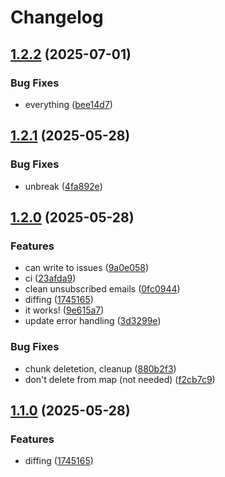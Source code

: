# Changelog

## [1.2.2](https://github.com/gar354/mailsync/compare/v1.2.1...v1.2.2) (2025-07-01)


### Bug Fixes

* everything ([bee14d7](https://github.com/gar354/mailsync/commit/bee14d736c283e94637647fb1bdc30e6e8ff530a))

## [1.2.1](https://github.com/gar354/mailsync/compare/v1.2.0...v1.2.1) (2025-05-28)


### Bug Fixes

* unbreak ([4fa892e](https://github.com/gar354/mailsync/commit/4fa892ea1caad29b889e7153df0efcb3f0248bd3))

## [1.2.0](https://github.com/gar354/mailsync/compare/v1.1.0...v1.2.0) (2025-05-28)


### Features

* can write to issues ([9a0e058](https://github.com/gar354/mailsync/commit/9a0e05858b35df65a13c126625d64b302b7261f0))
* ci ([23afda9](https://github.com/gar354/mailsync/commit/23afda91fe2d4ba1e7a072f8ef1363826944a0de))
* clean unsubscribed emails ([0fc0944](https://github.com/gar354/mailsync/commit/0fc0944d240cd4ef061f11273d4d25bb27871aaa))
* diffing ([1745165](https://github.com/gar354/mailsync/commit/1745165bb2f2ea679e4ddecd70839ac9dd33f7c2))
* it works! ([9e615a7](https://github.com/gar354/mailsync/commit/9e615a72a47ccee240022d13a4c03ff0e5086a13))
* update error handling ([3d3299e](https://github.com/gar354/mailsync/commit/3d3299e6982b7688ecfc660015d4ad7cae9e831a))


### Bug Fixes

* chunk deletetion, cleanup ([880b2f3](https://github.com/gar354/mailsync/commit/880b2f34d04838bc880af02a0dee62afd18b534d))
* don't delete from map (not needed) ([f2cb7c9](https://github.com/gar354/mailsync/commit/f2cb7c9b3aeb21aa9b17f8ade4f3b3235f1ec64a))

## [1.1.0](https://github.com/gar354/mailsync/compare/v1.0.0...v1.1.0) (2025-05-28)


### Features

* diffing ([1745165](https://github.com/gar354/mailsync/commit/1745165bb2f2ea679e4ddecd70839ac9dd33f7c2))
